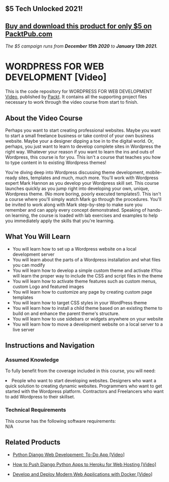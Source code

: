 ## $5 Tech Unlocked 2021!
[Buy and download this product for only $5 on PacktPub.com](https://www.packtpub.com/)
-----
*The $5 campaign         runs from __December 15th 2020__ to __January 13th 2021.__*




# WORDPRESS FOR WEB DEVELOPMENT [Video]
This is the code repository for WORDPRESS FOR WEB DEVELOPMENT [Video](https://www.packtpub.com/web-development/wordpress-web-development-video), published by [Packt](https://www.packtpub.com/?utm_source=github). It contains all the supporting project files necessary to work through the video course from start to finish.
## About the Video Course
Perhaps you want to start creating professional websites. Maybe you want to start a small freelance business or take control of your own business website. Maybe your a designer dipping a toe in to the digital world. Or, perhaps, you just want to learn to develop complete sites in Wordpress the right way. Whatever your reason if you want to learn the ins and outs of Wordpress, this course is for you. This isn't a course that teaches you how to type content in to existing Wordpress themes!

You're diving deep into Wordpress discussing theme development, mobile-ready sites, templates and much, much more. You'll work with Wordpress expert Mark Hannon as you develop your Wordpress skill set. This course launches quickly as you jump right into developing your own, unique, Wordpress theme. (No more boring, poorly executed templates!). This isn't a course where you'll simply watch Mark go through the procedures. You'll be invited to work along with Mark step-by-step to make sure you remember and can apply every concept demonstrated. Speaking of hands-on learning, the course is loaded with lab exercises and examples to help you immediately apply the skills that you're learning.

<H2>What You Will Learn</H2>
<DIV class=book-info-will-learn-text>
<UL>
<LI> You will learn how to set up a Wordpress website on a local development server</LI>
<LI>You will learn about the parts of a Wordpress installation and what files you can modify</LI>
<LI>You will learn how to develop a simple custom theme and activate itYou will learn the proper way to include the CSS and script files in the theme</LI>
<LI>You will learn how to activate theme features such as custom menus, custom Logo and featured images</LI>
<LI>You will learn how to customize any page by creating custom page templates</LI>
<LI>You will learn how to target CSS styles in your WordPress theme</LI>
<LI>You will learn how to install a child theme based on an existing theme to build on and enhance the parent theme's structure.</LI>
<LI>You will learn how to use sidebars or widgets anywhere on your website</LI>
<LI>You will learn how to move a development website on a local server to a live server</LI>
</UL></DIV>

## Instructions and Navigation
### Assumed Knowledge
To fully benefit from the coverage included in this course, you will need:<br/>
<DIV class=book-info-will-learn-text>
<LI> People who want to start developing websites. Designers who want a quick solution to creating dynamic websites. Programmers who want to get started with the Wordpress platform. Contractors and Freelancers who want to add Wordpress to their skillset.	 </li>
<DIV>

### Technical Requirements
This course has the following software requirements:<br/>
N/A

## Related Products
* [Python Django Web Development: To-Do App [Video]
](https://www.packtpub.com/web-development/python-django-web-development-do-app-video)

* [How to Push Django Python Apps to Heroku for Web Hosting [Video]
](https://www.packtpub.com/application-development/how-push-django-python-apps-heroku-web-hosting-video)

* [Develop and Deploy Modern Web Applications with Docker [Video]
](https://www.packtpub.com/application-development/develop-and-deploy-modern-web-applications-docker-video)

